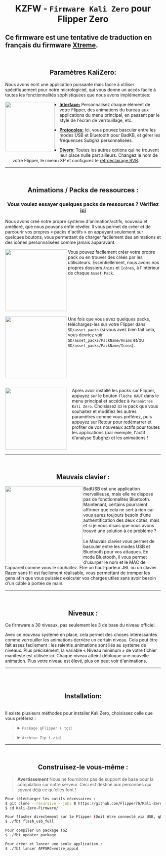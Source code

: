 <h1 align="center">KZFW - <code>Firmware Kali Zero</code> pour Flipper Zero</h1>

Ce firmware est une tentative de traduction en français du firmware [Xtreme](https://github.com/Flipper-XFW/Xtreme-Firmware).
-----
<br>
<h2 align="center">Paramètres KaliZero:</h2>

Nous avons écrit une application puissante mais facile à utiliser spécifiquement pour notre micrologiciel, qui vous donne un accès facile à toutes les fonctionnalités sophistiquées que nous avons implémentées:

<img src="https://github.com/Flipper76/Kali-Zero-Firmware/assets/798505/8a96def5-b35a-48ed-be42-566d94b23e7a" align="left" height="160vh"/>
<img align="left" height="180vh" width="10" src="https://upload.wikimedia.org/wikipedia/commons/3/3d/1_120_transparent.png">

- <ins><b>Interface:</b></ins> Personnalisez chaque élément de votre Flipper, des animations du bureau aux applications du menu principal, en passant par le style de l'écran de verrouillage, etc.

- <ins><b>Protocoles:</b></ins> Ici, vous pouvez basculer entre les modes USB et Bluetooth pour BadKB, et gérer les fréquences Subghz personnalisées.

- <ins><b>Divers:</b></ins> Toutes les autres options qui ne trouvent leur place nulle part ailleurs. Changez le nom de votre Flipper, le niveau XP et configurez le <a href="https://github.com/Z3BRO/Flipper-Zero-RGB-Backlight">rétroéclairage RVB</a>.

-----
<br>
<h2 align="center">Animations / Packs de ressources :
   <h3 align="center">Vous voulez essayer quelques packs de ressources ? Vérifiez <a href="https://flipper-xtre.me/asset-packs">ici</a>
   </h3>
</h2>

Nous avons créé notre propre système d'animation/actifs, nouveau et amélioré, que nous pouvons enfin révéler. Il vous permet de créer et de parcourir vos propres « packs d'actifs » en appuyant seulement sur quelques boutons, vous permettant de charger facilement des animations et des icônes personnalisées comme jamais auparavant.

<img src="https://github.com/Flipper76/Kali-Zero-Firmware/assets/798505/b6e34132-ee0a-43b6-9d18-a7c411207499" align="left" width="200px"/>
Vous pouvez facilement créer votre propre pack ou en trouver des créés par les utilisateurs. Essentiellement, nous avons nos propres dossiers <code>Anims</code> et <code>Icônes</code>, à l'intérieur de chaque <code>Asset Pack</code>.

<br clear="left"/>

<br>
<img src="https://github.com/Flipper76/Kali-Zero-Firmware/assets/798505/d6bf9a52-cd73-480e-a4e6-985c20f8c914" align="left" width="200px"/>
Une fois que vous avez quelques packs, téléchargez-les sur votre Flipper dans <code>SD/asset_packs</code> (si vous avez bien fait cela, vous devriez voir <code>SD/asset_packs/PackName/Anims</code> et/ou <code >SD/asset_packs/PackName/Icons</code>).

<br clear="left"/>

<br><img src="https://github.com/Flipper76/Kali-Zero-Firmware/assets/798505/396bfec4-30a7-46f2-a33c-c1bf03ac9420" align="left" width="200px"/>
<img align="left" height="180vh" width="10" src="https://upload.wikimedia.org/wikipedia/commons/3/3d/1_120_transparent.png">
Après avoir installé les packs sur Flipper, appuyez sur le bouton <code>Flèche HAUT</code> dans le menu principal et accédez à <code>Paramètres Kali Zero</code>. 
Choisissez ici le pack que vous souhaitez et modifiez les autres paramètres comme vous préférez, puis appuyez sur Retour pour redémarrer et profiter de vos nouveaux actifs pour toutes les applications (par exemple, l'actif d'analyse Subghz) et les animations !



<br clear="left"/>

-----
<br>
<h2 align="center">Mauvais clavier :</h2>
<img src="https://github.com/Flipper76/Kali-Zero-Firmware/assets/798505/0ebd008f-e54e-404e-90fe-252f176e698c" align="left" width="250px"/>
<! -- Cette connerie a besoin d'une image capturée, mais à cause du blocage, je n'arrive pas à en obtenir une. que quelqu'un fasse de la magie s'il vous plait -- !>
BadUSB est une application merveilleuse, mais elle ne dispose pas de fonctionnalités Bluetooth. Maintenant, certains pourraient affirmer que cela ne sert à rien car vous aurez toujours besoin d’une authentification des deux côtés, mais et si je vous disais que nous avons trouvé une solution à ce problème ?
<br><br>
Le Mauvais clavier vous permet de basculer entre les modes USB et Bluetooth pour vos attaques. En mode Bluetooth, il vous permet d'usurper le nom et le MAC de l'appareil comme vous le souhaitez. Être un haut-parleur JBL ou un clavier Razer sans fil est facilement réalisable, vous permettant de tromper les gens afin que vous puissiez exécuter vos charges utiles sans avoir besoin d'un câble à portée de main.

-----
<br>
<h2 align="center">Niveaux :</h2>

Ce firmware a 30 niveaux, pas seulement les 3 de base du niveau officiel.

Avec ce nouveau système en place, cela permet des choses intéressantes comme verrouiller les animations derrière un certain niveau. Cela peut être fait assez facilement : les ralentis_animations sont liés au système de niveaux. Plus précisément, la variable « Niveau minimum » de votre fichier manifeste est utilisée ici. Chaque niveau atteint débloque une nouvelle animation. Plus votre niveau est élevé, plus on peut voir d'animations.

-----
<br>
​
<h2 align="center">Installation:</h2>
<br>
Il existe plusieurs méthodes pour installer Kali Zero, choisissez celle que vous préférez :

<br>

> <details><summary><code>Package qFlipper (.tgz)</code></summary><ul>
> <li>Téléchargez le package qFlipper (.tgz) depuis la <a href="https://github.com/Flipper76/Kali-Zero-Firmware/releases/latest">page de la dernière version</a></li >
> <li>Ouvrez <a href="https://flipperzero.one/update">qFlipper</a> et connectez votre Flipper</li>
> <li>Cliquez sur <code>Install from file</code></li>
> <li>Sélectionnez le .tgz que vous avez téléchargé et attendez la fin de la mise à jour</li>
> </ul></détails>

> <details><summary><code>Archive Zip (.zip)</code></summary><ul>
> <li>Téléchargez l'archive compressée (.zip) depuis la <a href="https://github.com/Flipper76/Kali-Zero-Firmware/releases/latest">page de la dernière version</a></li >
> <li>Extraire l'archive. Ceci est maintenant votre nouveau dossier Firmware</li>
> <li>Ouvrez <a href="https://flipperzero.one/update">qFlipper</a>, allez dans <code>SD/update</code> et déplacez simplement le dossier du firmware à cet endroit</li>
> <li>Sur le Flipper, appuyez sur le bouton <code>Flèche vers le bas</code>, cela vous amènera au menu Fichier. Recherchez simplement votre dossier de mises à jour</li>
> <li>Dans ce dossier, sélectionnez le micrologiciel que vous venez de déplacer et exécutez le fichier simplement appelé <code>Update</code></li>
> </ul></détails>

-----
<br>
<h2 align="center">Construisez-le vous-même :</h2>

> **Avertissement**
> Nous ne fournirons pas de support de base pour la compilation sur notre serveur. Ceci est destiné aux personnes qui *savent* déjà ce qu'elles font !

```bash
Pour télécharger les outils nécessaires :
$ git clone --recursive --jobs 8 https://github.com/Flipper76/Kali-Zero-Firmware.git
$ cd Kali-Zero-Firmware/

Pour flasher directement sur le Flipper (Doit être connecté via USB, qFlipper fermé) :
$ ./fbt flash_usb_full

Pour compiler un package TGZ
$ ./fbt updater_package

Pour créer et lancer une seule application :
$ ./fbt lancer APPSRC=votre_appid
```


